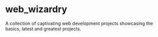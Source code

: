 # web_wizardry
A collection of captivating web development projects showcasing the basics, latest and greatest projects.
